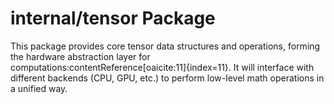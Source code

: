 # internal/tensor Package

This package provides core tensor data structures and operations, forming the hardware abstraction layer for computations:contentReference[oaicite:11]{index=11}. It will interface with different backends (CPU, GPU, etc.) to perform low-level math operations in a unified way.

